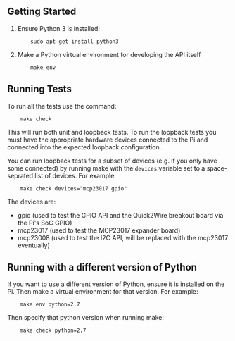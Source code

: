 Getting Started
---------------

 1. Ensure Python 3 is installed:
 
            sudo apt-get install python3

 2. Make a Python virtual environment for developing the API itself

            make env


Running Tests
-------------

To run all the tests use the command:

        make check

This will run both unit and loopback tests. To run the loopback tests you must have the appropriate hardware devices connected to the Pi and connected into the expected loopback configuration.

You can run loopback tests for a subset of devices (e.g. if you only have some connected) by running make with the `devices` variable set to a space-seprated list of devices.  For example:

        make check devices="mcp23017 gpio"

The devices are:

 * gpio (used to test the GPIO API and the Quick2Wire breakout board via the Pi's SoC GPIO)
 * mcp23017 (used to test the MCP23017 expander board)
 * mcp23008 (used to test the I2C API, will be replaced with the mcp23017 eventually)



Running with a different version of Python
------------------------------------------

If you want to use a different version of Python, ensure it is installed on the Pi.  Then make a virtual environment for that version.  For example:

        make env python=2.7

Then specify that python version when running make:

        make check python=2.7

